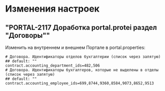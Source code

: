 # Изменения настроек

## "PORTAL-2117 Доработка portal.protei раздел "Договоры""

Изменить на внутреннем и внешнем Портале в portal.properties:
```
# Договора. Идентификаторы отделов бухгалтерии (список через запятую)
## default: ""
contract.accounting_department_ids=482,506
# Договора. Идентификаторы бухгалтеров, которые не выделены в отделы (список через запятую)
## default: ""
contract.accounting_employee_ids=699,8744,9360,8584,9073,8652,9513
```